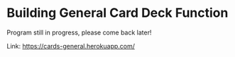 # Building General Card Deck Function

Program still in progress, please come back later!

Link: https://cards-general.herokuapp.com/
